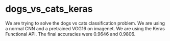 # dogs_vs_cats_keras
We are trying to solve the dogs vs cats classification problem. We are using a normal CNN and  a pretrained VGG16 on imagenet. We are using the Keras Functional API. The final accuracies were 0.9646 and 0.9806.
